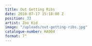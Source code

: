 ```yaml
---
title: Out Getting Ribs
date: 2010-07-17 15:18:00 Z
position: 33
artist: Zoo Kid
image: "/uploads/out-getting-ribs.jpg"
catalogue-number: HA004
format: 7"
---
```


